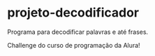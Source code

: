 
# projeto-decodificador
Programa para decodificar palavras e até frases.

Challenge do curso de programação da Alura!

